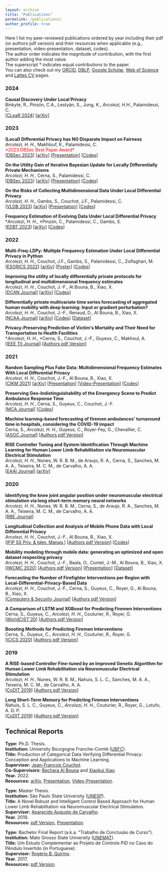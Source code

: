 ```yaml
---
layout: archive
title: "Publications"
permalink: /publications/
author_profile: true
---
```

Here I list my peer-reviewed publications ordered by year including their pdf (or authors pdf version) and their resources when applicable (e.g., presentation, video-presentation, dataset, codes). \
The author order indicates the magnitude of contribution, with the first author adding the most value. \
The superscript \* indicates equal contributions to the paper. \
You can also check out my [ORCID](https://orcid.org/0000-0001-8059-7094), [DBLP](https://dblp.uni-trier.de/pid/248/5342.html), [Google Scholar](https://scholar.google.com/citations?hl=en&user=VJgSocwAAAAJ&view_op=list_works&sortby=pubdate), [Web of Science](https://www.webofscience.com/wos/author/record/2095547) and [Lattes CV](http://lattes.cnpq.br/6492386691695466) pages.

### 2024
**Causal Discovery Under Local Privacy**\
Binkyte, R., Pinzón, C.A., Lestyán, S., Jung, K., *Arcolezi, H.H.*, Palamidessi, C.\
[[CLeaR 2024](https://proceedings.mlr.press/v236/binkyte24a.html)] [[arXiv](https://arxiv.org/abs/2311.04037)]

### 2023
**(Local) Differential Privacy has NO Disparate Impact on Fairness**\
*Arcolezi, H. H.*, Makhlouf, K., Palamidessi, C.\
<span style="color: red; font-weight: normal;">&#42;2023 DBSec Best Paper Award&#42;</span>\
[[DBSec 2023](https://doi.org/10.1007/978-3-031-37586-6_1)] [[arXiv](https://arxiv.org/abs/2304.12845)] [[Presentation](http://hharcolezi.github.io/files/2023_DBSec_LDP_Fairness.pdf)] [[Codes](https://github.com/hharcolezi/ldp-fairness-impact)]

**On the Utility Gain of Iterative Bayesian Update for Locally Differentially Private Mechanisms**\
*Arcolezi, H. H.*, Cerna, S., Palamidessi, C.\
[[DBSec 2023](https://doi.org/10.1007/978-3-031-37586-6_11)] [[arXiv](https://arxiv.org/abs/2307.07744)] [[Presentation](http://hharcolezi.github.io/files/2023_DBSec_IBU_Utility_Gain.pdf)] [[Codes](https://github.com/hharcolezi/multi-freq-ldpy)]

**On the Risks of Collecting Multidimensional Data Under Local Differential Privacy**\
*Arcolezi, H. H.*, Gambs, S., Couchot, J.F., Palamidessi, C.\
[[VLDB 2023](https://www.vldb.org/pvldb/vol16/p1126-arcolezi.pdf)] [[arXiv](https://arxiv.org/abs/2209.01684)] [[Presentation](http://hharcolezi.github.io/files/2023_VLDB_LDP_Attacks.pdf)] [[Codes](https://github.com/hharcolezi/risks-ldp)]

**Frequency Estimation of Evolving Data Under Local Differential Privacy**\
\**Arcolezi, H. H.*, \*Pinzón, C., Palamidessi, C., Gambs, S.\
[[EDBT 2023](http://dx.doi.org/10.48786/edbt.2023.44)] [[arXiv](https://arxiv.org/abs/2210.00262)] [[Codes](https://github.com/hharcolezi/LOLOHA)]

### 2022
**Multi-Freq-LDPy: Multiple Frequency Estimation Under Local Differential Privacy in Python**\
*Arcolezi, H. H.*, Couchot, J.F., Gambs, S., Palamidessi, C., Zolfaghari, M.\
[[ESORICS 2022](https://doi.org/10.1007/978-3-031-17143-7_40)] [[arXiv](https://arxiv.org/abs/2205.02648)] [[Poster](http://hharcolezi.github.io/files/2022_Multi_Freq_LDPy_Poster.pdf)] [[Codes](https://github.com/hharcolezi/multi-freq-ldpy)]

**Improving the utility of locally differentially private protocols for longitudinal and multidimensional frequency estimates**\
*Arcolezi, H. H.*, Couchot, J.-F., Al Bouna, B., Xiao, X.\
[[DCAN Journal](https://doi.org/10.1016/j.dcan.2022.07.003)] [[arXiv](https://arxiv.org/abs/2111.04636)] [[Codes](https://github.com/hharcolezi/ldp-protocols-mobility-cdrs/tree/main/papers/%5B4%5D)]

**Differentially private multivariate time series forecasting of aggregated human mobility with deep learning: Input or gradient perturbation?** \
*Arcolezi, H. H.*, Couchot, J.-F., Renaud, D., Al Bouna, B., Xiao, X.\
[[NCAA Journal](https://doi.org/10.1007/s00521-022-07393-0)] [[arXiv](https://arxiv.org/abs/2205.00436)] [[Codes](https://github.com/hharcolezi/ldp-protocols-mobility-cdrs/tree/main/papers/%5B3%5D)] [[Dataset](https://github.com/hharcolezi/ldp-protocols-mobility-cdrs/blob/main/papers/%5B3%5D/ML_final_df_real.csv)]

**Privacy-Preserving Prediction of Victim's Mortality and Their Need for Transportation to Health Facilities**\
\**Arcolezi, H. H.*, \*Cerna, S., Couchot, J.-F., Guyeux, C., Makhoul, A.\
[[IEEE TII Journal](https://doi.org/10.1109/tii.2021.3123588)] [[Authors pdf Version](http://hharcolezi.github.io/files/2021_TII_VIC_MORTRANSP.pdf)]

### 2021

**Random Sampling Plus Fake Data: Multidimensional Frequency Estimates With Local Differential Privacy**\
*Arcolezi, H. H.*, Couchot, J.-F., Al Bouna, B., Xiao, X.\
[[CIKM 2021](https://doi.org/10.1145/3459637.3482467)] [[arXiv](https://arxiv.org/abs/2109.07269)] [[Presentation](http://hharcolezi.github.io/files/2021_CIKM_Presentation.pdf)] [[Video-Presentation](https://screencast-o-matic.com/watch/crQtokV6CIl)] [[Codes](https://github.com/hharcolezi/ldp-protocols-mobility-cdrs/tree/main/papers/%5B2%5D)]

**Preserving Geo-Indistinguishability of the Emergency Scene to Predict Ambulance Response Time**\
*Arcolezi, H. H.*, Cerna, S., Guyeux, C., Couchot, J.-F.\
[[MCA Journal](https://doi.org/10.3390/mca26030056)] [[Codes](https://github.com/hharcolezi/ldp-protocols-mobility-cdrs/tree/main/papers/%5B5%5D)]

**Machine learning-based forecasting of firemen ambulances' turnaround time in hospitals, considering the COVID-19 impact**\
Cerna, S., *Arcolezi, H. H.*, Guyeux, C., Royer-Fey, G., Chevallier, C.\
[[ASOC Journal](https://doi.org/10.1016/j.asoc.2021.107561)] [[Authors pdf Version](http://hharcolezi.github.io/files/2021_ASOC_att.pdf)]

**RISE Controller Tuning and System Identification Through Machine Learning for Human Lower Limb Rehabilitation via Neuromuscular Electrical Stimulation**\
*Arcolezi, H. H.*, Nunes, W. R. B. M., de Araujo, R. A., Cerna, S., Sanches, M. A. A., Teixeira, M. C. M., de Carvalho, A. A.\
[[EAAI Journal](https://doi.org/10.1016/j.engappai.2021.104294)] [[arXiv](https://arxiv.org/abs/2006.15605)]

### 2020

**Identifying the knee joint angular position under neuromuscular electrical stimulation via long short-term memory neural networks**\
*Arcolezi, H. H.*, Nunes, W. R. B. M., Cerna, S., de Araujo, R. A., Sanches, M. A. A., Teixeira, M. C. M., de Carvalho, A. A.\
[[RBE Journal](https://rdcu.be/b6NV9)]

**Longitudinal Collection and Analysis of Mobile Phone Data with Local Differential Privacy**\
*Arcolezi, H. H.*, Couchot, J.-F., Al Bouna, B., Xiao, X.\
[[IFIP SS Priv. & Iden. Manag.](https://doi.org/10.1007/978-3-030-72465-8_3)] [[Authors pdf Version](http://hharcolezi.github.io/files/2020_IFIP_SS_Mobile_data_LDP.pdf)] [[Codes](https://github.com/hharcolezi/ldp-protocols-mobility-cdrs/tree/main/papers/%5B1%5D)]

**Mobility modeling through mobile data: generating an optimized and open dataset respecting privacy**\
*Arcolezi, H. H.*, Couchot, J.-F., Baala, O., Contet, J.-M., Al Bouna, B., Xiao, X.\
[[IWCMC 2020](https://doi.org/10.1109/iwcmc48107.2020.9148138)] [[Authors pdf Version](http://hharcolezi.github.io/files/2020_IWCMC_MS_FIMU.pdf)] [[Presentation](http://hharcolezi.github.io/files/2020_IWCMC_Presentation.pdf)] [[Dataset](https://github.com/hharcolezi/OpenMSFIMU)]

**Forecasting the Number of Firefighter Interventions per Region with Local-Differential-Privacy-Based Data**\
*Arcolezi, H. H.*, Couchot, J.-F., Cerna, S., Guyeux, C., Royer, G., Al Bouna, B., Xiao, X.\
[[Computers & Security Journal](https://doi.org/10.1016/j.cose.2020.101888)] [[Authors pdf Version](http://hharcolezi.github.io/files/2020_COSE_ldp_firemen.pdf)]

**A Comparison of LSTM and XGBoost for Predicting Firemen Interventions**\
Cerna, S., Guyeux, C., *Arcolezi, H. H.*, Couturier, R., Royer, G.\
[[WorldCIST'20](https://doi.org/10.1007/978-3-030-45691-7_39)] [[Authors pdf Version](http://hharcolezi.github.io/files/2019_WCIST_LSTM_vs_XGBoost.pdf)]

**Boosting Methods for Predicting Firemen Interventions**\
Cerna, S., Guyeux, C., *Arcolezi, H. H.*, Couturier, R., Royer, G.\
[[ICICS 2020](https://doi.org/10.1109/icics49469.2020.239488)] [[Authors pdf Version](http://hharcolezi.github.io/files/2020_ICICS_boosting.pdf)]

### 2019

**A RISE-based Controller Fine-tuned by an Improved Genetic Algorithm for Human Lower Limb Rehabilitation via Neuromuscular Electrical Stimulation**\
*Arcolezi, H. H.*, Nunes, W. R. B. M., Nahuis, S. L. C., Sanches, M. A. A., Teixeira, M. C. M., de Carvalho, A. A.\
[[CoDIT 2019](https://doi.org/10.1109/codit.2019.8820357)] [[Authors pdf Version](http://hharcolezi.github.io/files/2019_CODIT_control.pdf)]

**Long Short-Term Memory for Predicting Firemen Interventions**\
Ñahuis, S. L. C., Guyeux, C., *Arcolezi, H. H.*, Couturier, R., Royer, G., Lotufo, A. D. P.\
[[CoDIT 2019](https://doi.org/10.1109/codit.2019.8820671)] [[Authors pdf Version](http://hharcolezi.github.io/files/2019_CODIT_lstm.pdf)]

## Technical Reports

**Type:** Ph.D. Thesis. \
**Institution:** University Bourgogne Franche-Comté ([UBFC](https://spim.ubfc.fr/)).\
**Title:** Production of Categorical Data Verifying Differential Privacy: Conception and Applications to Machine Learning. \
**Supervisor:** [Jean-François Couchot](https://members.femto-st.fr/jf-couchot/en). \
**Co-Supervisors:** [Bechara Al Bouna](https://www.linkedin.com/in/bechara-al-bouna-aa94927/?originalSubdomain=lb) and [Xiaokui Xiao](https://www.comp.nus.edu.sg/~xiaoxk/). \
**Year.** 2022. \
**Resources:** [arXiv](https://arxiv.org/abs/2204.00850), [Presentation](http://hharcolezi.github.io/files/2022_HHA_Thesis_UBFC_Presentation.pdf), [Video-Presentation](https://screencast-o-matic.com/watch/c3fnIPVqTTc).

**Type:** Master Thesis. \
**Institution:** São Paulo State University ([UNESP](https://www.feis.unesp.br/#!/ppgee)).\
**Title:** A Novel Robust and Intelligent Control Based Approach for Human Lower Limb Rehabilitation via Neuromuscular Electrical Stimulation. \
**Supervisor:** [Aparecido Augusto de Carvalho](http://lattes.cnpq.br/0250066159980825). \
**Year.** 2019. \
**Resources:** [pdf Version](http://hharcolezi.github.io/files/2019_UNESP_Master_thesis_compressed.pdf), [Presentation](http://hharcolezi.github.io/files/2019_UNESP_Master_thesis_Presentation.pdf).

**Type:** Bachelor Final Report (a.k.a. "Trabalho de Conclusão de Curso"). \
**Institution:** Mato Grosso State University ([UNEMAT](https://unemat.br/)).\
**Title:** Um Estudo Complementar ao Projeto de Controle PID no Caso do Pêndulo Invertido (in Portuguese). \
**Supervisor:** [Rogério B. Quirino](http://lattes.cnpq.br/9429587919161205). \
**Year.** 2017. \
**Resources:** [pdf Version](http://hharcolezi.github.io/files/2017_UNEMAT_Final_Work.pdf).

